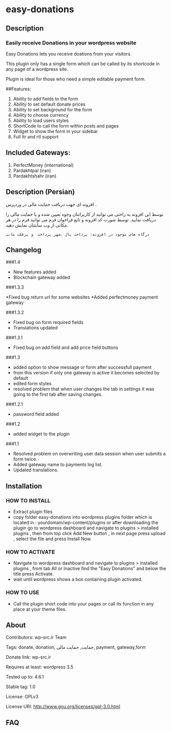 # easy-donations

## Description
<h3>Easily receive Donations in your wordpress website</h3>

Easy Donations lets you receive doations from your visitors.

This plugin only has a single form which can be called by its shortcode in any page of a wordpress site.

Plugin is ideal for those who need a simple editable payment form.

##Features:

1. Ability to add fields to the form
2. Ability to set default donate prices
3. Ability to set background for the form
4. Ability to choose currency
5. Ability to load users styles
6. ShortCode to call the form within posts and pages
7. Widget to show the form in your sidebar
8. Full ltr and rtl support

## Included Gateways:

1. PerfectMoney (international)
2. Pardakhtpal (iran)
3. Pardakhtshahr (iran)

## Description (Persian)
افزونه ای جهت دریافت حمایت مالی در وردپرس .

توسط این افزونه به راحتی می توانید از کاربرانتان وجوه تعیین شده و یا حمایت مالی را دریافت نمایید.
توسط شورت کد افزونه و تابع فراخوان فرم می توانید فرم را در هر مکانی از وب سایتتان نمایش دهید.

    درگاه های موجود در افزونه: پرداخت پال ،شهر پرداخت  و پرفکت مانی
    
## Changelog

###1.4

* New features added
* Blockchain gateway added

###1.3.3

*Fixed bug return url for some websites
*Added perfectmoney payment gateway


###1.3.2

* Fixed bug on form required fields
* Translations updated


###1.3.1

* Fixed bug on add field and add price field buttons

###1.3

* added option to show message or form after successfull payment
* from this version if only one gateway is active it becomes selected by default
* edited form styles
* resolved problem that when user changes the tab in settings it was going to the first tab after saving changes.

###1.2.1

* password field added

###1.2

* added widget to the plugin

###1.1

* Resolved problem on overwriting user data session when user submits a form twice.
* Added gateway name to payments log list.
* Updated translations.

## Installation

### HOW TO INSTALL
* Extract plugin files
* copy folder easy-donations into wordpress plugins folder which is located in : yourdomain/wp-content/plugins
or after downloading the plugin go to wordpress dashboard and navigate to plugins > installed plugins , then from top click Add New button , in next page press upload , select the file and press Install Now.

### HOW TO ACTIVATE
* Navigate to wordpress dashboard and navigate to plugins > installed plugins , from tab All or Inactive find the "Easy Donations" and below the title press Activate.
* wait until wordpress shows a box containing plugin activated.

### HOW TO USE
* Call the plugin short code into your pages or call its function in any place at your theme files.



## About

Contributors: wp-src.ir Team

Tags: donate, donation, حمایت, حمایت مالی, payment, gateway,form

Donate link: wp-src.ir

Requires at least: wordpress 3.5

Tested up to: 4.6.1

Stable tag: 1.0

License: GPLv3

License URI: http://www.gnu.org/licenses/gpl-3.0.html

## FAQ
